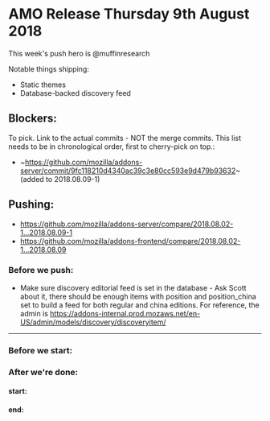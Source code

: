 
# AMO Release Thursday 9th August 2018

This week's push hero is @muffinresearch

Notable things shipping:
* Static themes
* Database-backed discovery feed


## Blockers:

To pick.  Link to the actual commits - NOT the merge commits.  This list needs
to be in chronological order, first to cherry-pick on top.:

* ~https://github.com/mozilla/addons-server/commit/9fc118210d4340ac39c3e80cc593e9d479b93632~ (added to 2018.08.09-1)

## Pushing:

* https://github.com/mozilla/addons-server/compare/2018.08.02-1...2018.08.09-1
* https://github.com/mozilla/addons-frontend/compare/2018.08.02-1...2018.08.09


### Before we push:

* Make sure discovery editorial feed is set in the database - Ask Scott about it, there should be enough items with position and position_china set to build a feed for both regular and china editions. For reference, the admin is https://addons-internal.prod.mozaws.net/en-US/admin/models/discovery/discoveryitem/

-------------------------------------------------------------------------------

### Before we start:


### After we're done:

#### start: 
#### end: 
